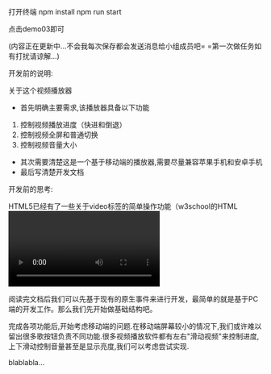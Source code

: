 打开终端
npm install
npm run start

点击demo03即可


(内容正在更新中...不会我每次保存都会发送消息给小组成员吧= =第一次做任务如有打扰请谅解...)

开发前的说明:

关于这个视频播放器

- 首先明确主要需求,该播放器具备以下功能

1. 控制视频播放进度（快进和倒退）
2. 控制视频全屏和普通切换
3. 控制视频音量大小

- 其次需要清楚这是一个基于移动端的播放器,需要尽量兼容苹果手机和安卓手机
- 最后写清楚开发文档

开发前的思考:

HTML5已经有了一些关于video标签的简单操作功能（w3school的HTML <video> 标签介绍和w3school的meida事件），虽然在需求中没有提及 静音(muted) 和 视频封面(poster) ,这里建议还是加上去以提升用户体验。那么这里就不再详细说明，请大家自行看文档。

阅读完文档后我们可以先基于现有的原生事件来进行开发，最简单的就是基于PC端的开发工作。那么我们先开始做基础结构吧。



完成各项功能后,开始考虑移动端的问题.在移动端屏幕较小的情况下,我们或许难以留出很多歌按钮负责不同功能.很多视频播放软件都有左右"滑动视频"来控制进度,上下滑动控制音量甚至是显示亮度,我们可以考虑尝试实现.

blablabla...
